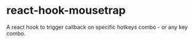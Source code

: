 # react-hook-mousetrap
A react hook to trigger callback on specific hotkeys combo - or any key combo.
